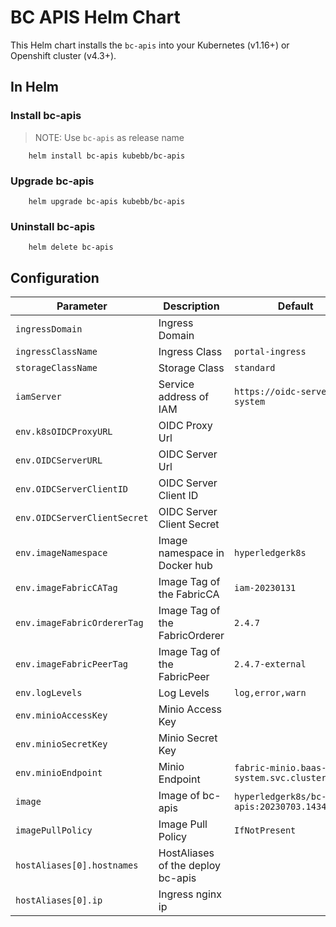 # BC APIS Helm Chart

This Helm chart installs the `bc-apis` into your Kubernetes (v1.16+) or Openshift cluster (v4.3+).

## In Helm

### Install bc-apis

> NOTE: Use `bc-apis` as release name

```shell
    helm install bc-apis kubebb/bc-apis
```

### Upgrade bc-apis

```shell
    helm upgrade bc-apis kubebb/bc-apis
```

### Uninstall bc-apis

```shell
    helm delete bc-apis
```

## Configuration

| Parameter                    | Description                       | Default                                       |
|------------------------------|-----------------------------------|-----------------------------------------------|
| `ingressDomain`              | Ingress Domain                    |                                               |
| `ingressClassName`           | Ingress Class                     | `portal-ingress`                              |
| `storageClassName`           | Storage Class                     | `standard`                                    |
| `iamServer`                  | Service address of IAM            | `https://oidc-server.u4a-system`              |
| `env.k8sOIDCProxyURL`        | OIDC Proxy Url                    |                                               |
| `env.OIDCServerURL`          | OIDC Server Url                   |                                               |
| `env.OIDCServerClientID`     | OIDC Server Client ID             |                                               |
| `env.OIDCServerClientSecret` | OIDC Server Client Secret         |                                               |
| `env.imageNamespace`         | Image namespace in Docker hub     | `hyperledgerk8s`                              |
| `env.imageFabricCATag`       | Image Tag of the FabricCA         | `iam-20230131`                                |
| `env.imageFabricOrdererTag`  | Image Tag of the FabricOrderer    | `2.4.7`                                       |
| `env.imageFabricPeerTag`     | Image Tag of the FabricPeer       | `2.4.7-external`                              |
| `env.logLevels`              | Log Levels                        | `log,error,warn`                              |
| `env.minioAccessKey`         | Minio Access Key                  |                                               |
| `env.minioSecretKey`         | Minio Secret Key                  |                                               |
| `env.minioEndpoint`          | Minio Endpoint                    | `fabric-minio.baas-system.svc.cluster.local`  |
| `image`                      | Image of bc-apis                  | `hyperledgerk8s/bc-apis:20230703.143401.87`   |
| `imagePullPolicy`            | Image Pull Policy                 | `IfNotPresent`                                |
| `hostAliases[0].hostnames`   | HostAliases of the deploy bc-apis |                                               |
| `hostAliases[0].ip`          | Ingress nginx ip                  |                                               |
